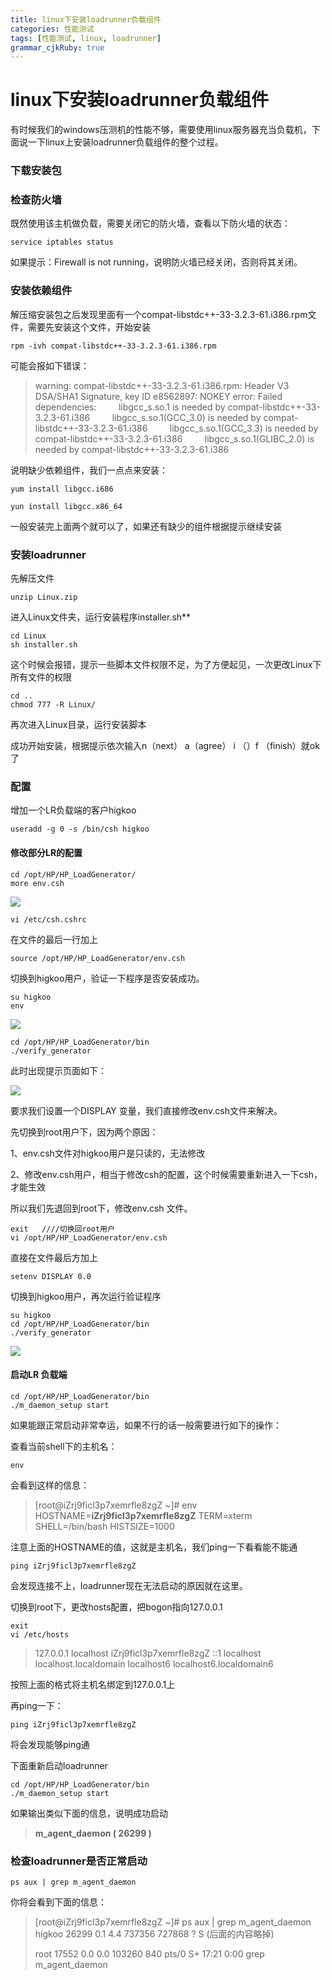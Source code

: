 ```yaml
---
title: linux下安装loadrunner负载组件 
categories: 性能测试
tags: [性能测试, linux, loadrunner]
grammar_cjkRuby: true
---
```


# linux下安装loadrunner负载组件

有时候我们的windows压测机的性能不够，需要使用linux服务器充当负载机，下面说一下linux上安装loadrunner负载组件的整个过程。

<!--more-->

### 下载安装包

### 检查防火墙

既然使用该主机做负载，需要关闭它的防火墙，查看以下防火墙的状态：

```
service iptables status
```

如果提示：Firewall is not running，说明防火墙已经关闭，否则将其关闭。

### 安装依赖组件

解压缩安装包之后发现里面有一个compat-libstdc++-33-3.2.3-61.i386.rpm文件，需要先安装这个文件，开始安装

```
rpm -ivh compat-libstdc++-33-3.2.3-61.i386.rpm
```

可能会报如下错误：

>warning: compat-libstdc++-33-3.2.3-61.i386.rpm: Header V3 DSA/SHA1 Signature, key ID e8562897: NOKEY
>error: Failed dependencies:
>        libgcc_s.so.1 is needed by compat-libstdc++-33-3.2.3-61.i386
>        libgcc_s.so.1(GCC_3.0) is needed by compat-libstdc++-33-3.2.3-61.i386
>        libgcc_s.so.1(GCC_3.3) is needed by compat-libstdc++-33-3.2.3-61.i386
>        libgcc_s.so.1(GLIBC_2.0) is needed by compat-libstdc++-33-3.2.3-61.i386

说明缺少依赖组件，我们一点点来安装：

``` 
yum install libgcc.i686
```

```
yun install libgcc.x86_64
```

一般安装完上面两个就可以了，如果还有缺少的组件根据提示继续安装

### 安装loadrunner

先解压文件

```
unzip Linux.zip
```

进入Linux文件夹，运行安装程序installer.sh**

```
cd Linux
sh installer.sh
```

这个时候会报错，提示一些脚本文件权限不足，为了方便起见，一次更改Linux下所有文件的权限

```
cd ..
chmod 777 -R Linux/
```

再次进入Linux目录，运行安装脚本

成功开始安装，根据提示依次输入n（next） a（agree） i （）f （finish）就ok了

### 配置

增加一个LR负载端的客户higkoo

```
useradd -g 0 -s /bin/csh higkoo
```

#### 修改部分LR的配置

```
cd /opt/HP/HP_LoadGenerator/
more env.csh
```

![](http://s13.sinaimg.cn/mw690/9aa583cfgx6C9JejHc07c&690)

```
vi /etc/csh.cshrc
```

在文件的最后一行加上

```
source /opt/HP/HP_LoadGenerator/env.csh
```

切换到higkoo用户，验证一下程序是否安装成功。

```
su higkoo
env
```

![](http://s9.sinaimg.cn/mw690/9aa583cfgx6C9JFsCuY68&690)

```
cd /opt/HP/HP_LoadGenerator/bin
./verify_generator
```

此时出现提示页面如下：

![](http://s12.sinaimg.cn/mw690/9aa583cfgx6C9JRANf53b&690)

要求我们设置一个DISPLAY 变量，我们直接修改env.csh文件来解决。

先切换到root用户下，因为两个原因：

1、env.csh文件对higkoo用户是只读的，无法修改

2、修改env.csh用户，相当于修改csh的配置，这个时候需要重新进入一下csh，才能生效

所以我们先退回到root下，修改env.csh 文件。

```
exit   ////切换回root用户
vi /opt/HP/HP_LoadGenerator/env.csh
```

直接在文件最后方加上 

```
setenv DISPLAY 0.0
```

切换到higkoo用户，再次运行验证程序

```
su higkoo
cd /opt/HP/HP_LoadGenerator/bin
./verify_generator
```

![](http://s10.sinaimg.cn/mw690/9aa583cfgx6C9LSuljHe9&690)

#### 启动LR 负载端

```
cd /opt/HP/HP_LoadGenerator/bin
./m_daemon_setup start
```

如果能跟正常启动非常幸运，如果不行的话一般需要进行如下的操作：

查看当前shell下的主机名：

```
env
```

会看到这样的信息：

>[root@iZrj9ficl3p7xemrfle8zgZ ~]# env
>HOSTNAME=**iZrj9ficl3p7xemrfle8zgZ**
>TERM=xterm
>SHELL=/bin/bash
>HISTSIZE=1000

注意上面的HOSTNAME的值，这就是主机名，我们ping一下看看能不能通

```
ping iZrj9ficl3p7xemrfle8zgZ
```

会发现连接不上，loadrunner现在无法启动的原因就在这里。

切换到root下，更改hosts配置，把bogon指向127.0.0.1

```
exit
vi /etc/hosts
```

> 127.0.0.1 localhost iZrj9ficl3p7xemrfle8zgZ
> ::1         localhost localhost.localdomain localhost6 localhost6.localdomain6

按照上面的格式将主机名绑定到127.0.0.1上

再ping一下：

```
ping iZrj9ficl3p7xemrfle8zgZ
```

将会发现能够ping通

下面重新启动loadrunner

```
cd /opt/HP/HP_LoadGenerator/bin
./m_daemon_setup start
```

如果输出类似下面的信息，说明成功启动

> **m_agent_daemon ( 26299 )**

### 检查loadrunner是否正常启动

```
ps aux | grep m_agent_daemon
```

你将会看到下面的信息：

> [root@iZrj9ficl3p7xemrfle8zgZ ~]# ps aux | grep m_agent_daemon
> higkoo   26299 0.1  4.4 737356 727868 ?       S   (后面的内容略掉)
>
> root     17552  0.0  0.0 103260   840 pts/0    S+   17:21   0:00 grep m_agent_daemon

